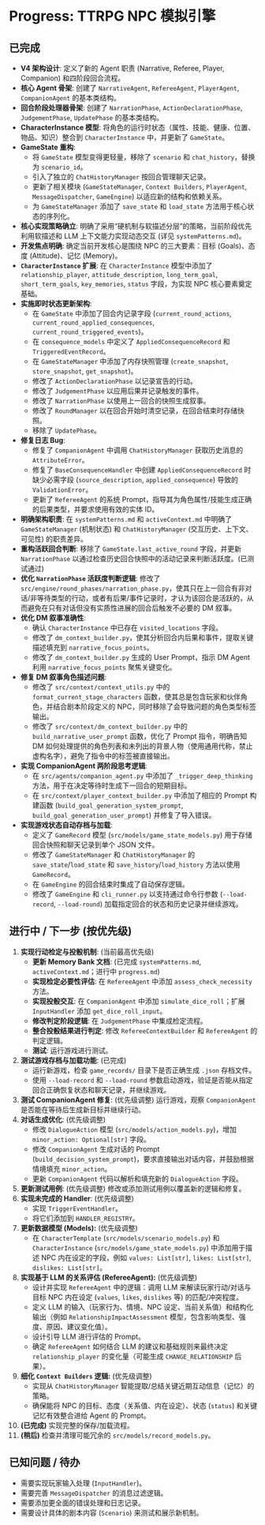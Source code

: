 # Progress: TTRPG NPC 模拟引擎

## 已完成

*   **V4 架构设计**: 定义了新的 Agent 职责 (Narrative, Referee, Player, Companion) 和四阶段回合流程。
*   **核心 Agent 骨架**: 创建了 `NarrativeAgent`, `RefereeAgent`, `PlayerAgent`, `CompanionAgent` 的基本类结构。
*   **回合阶段处理器骨架**: 创建了 `NarrationPhase`, `ActionDeclarationPhase`, `JudgementPhase`, `UpdatePhase` 的基本类结构。
*   **CharacterInstance 模型**: 将角色的运行时状态（属性、技能、健康、位置、物品、知识）整合到 `CharacterInstance` 中，并更新了 `GameState`。
*   **GameState 重构**:
    *   将 `GameState` 模型变得更轻量，移除了 `scenario` 和 `chat_history`，替换为 `scenario_id`。
    *   引入了独立的 `ChatHistoryManager` 按回合管理聊天记录。
    *   更新了相关模块 (`GameStateManager`, `Context Builders`, `PlayerAgent`, `MessageDispatcher`, `GameEngine`) 以适应新的结构和依赖关系。
    *   为 `GameStateManager` 添加了 `save_state` 和 `load_state` 方法用于核心状态的序列化。
*   **核心实现策略确立**: 明确了采用“硬机制与软描述分层”的策略，当前阶段优先利用软描述和 LLM 上下文能力实现动态交互 (详见 `systemPatterns.md`)。
*   **开发焦点明确**: 确定当前开发核心是围绕 NPC 的三大要素：目标 (Goals)、态度 (Attitude)、记忆 (Memory)。
*   **`CharacterInstance` 扩展**: 在 `CharacterInstance` 模型中添加了 `relationship_player`, `attitude_description`, `long_term_goal`, `short_term_goals`, `key_memories`, `status` 字段，为实现 NPC 核心要素奠定基础。
*   **实施即时状态更新架构**:
    *   在 `GameState` 中添加了回合内记录字段 (`current_round_actions`, `current_round_applied_consequences`, `current_round_triggered_events`)。
    *   在 `consequence_models` 中定义了 `AppliedConsequenceRecord` 和 `TriggeredEventRecord`。
    *   在 `GameStateManager` 中添加了内存快照管理 (`create_snapshot`, `store_snapshot`, `get_snapshot`)。
    *   修改了 `ActionDeclarationPhase` 以记录宣告的行动。
    *   修改了 `JudgementPhase` 以应用后果并记录触发的事件。
    *   修改了 `NarrationPhase` 以使用上一回合的快照生成叙事。
    *   修改了 `RoundManager` 以在回合开始时清空记录，在回合结束时存储快照。
    *   移除了 `UpdatePhase`。
*   **修复日志 Bug**:
    *   修复了 `CompanionAgent` 中调用 `ChatHistoryManager` 获取历史消息的 `AttributeError`。
    *   修复了 `BaseConsequenceHandler` 中创建 `AppliedConsequenceRecord` 时缺少必需字段 (`source_description`, `applied_consequence`) 导致的 `ValidationError`。
    *   更新了 `RefereeAgent` 的系统 Prompt，指导其为角色属性/技能生成正确的后果类型，并要求使用有效的实体 ID。
*   **明确架构职责**: 在 `systemPatterns.md` 和 `activeContext.md` 中明确了 `GameStateManager` (机制状态) 和 `ChatHistoryManager` (交互历史、上下文、可见性) 的职责差异。
*   **重构活跃回合判断**: 移除了 `GameState.last_active_round` 字段，并更新 `NarrationPhase` 以通过检查历史回合快照中的活动记录来判断活跃度。(已测试通过)
*   **优化 `NarrationPhase` 活跃度判断逻辑**: 修改了 `src/engine/round_phases/narration_phase.py`，使其只在上一回合有非对话/非等待类型的行动，或者有后果/事件记录时，才认为该回合是活跃的，从而避免在只有对话但没有实质性进展的回合后触发不必要的 DM 叙事。
*   **优化 DM 叙事准确性**:
    *   确认 `CharacterInstance` 中已存在 `visited_locations` 字段。
    *   修改了 `dm_context_builder.py`，使其分析回合内后果和事件，提取关键描述填充到 `narrative_focus_points`。
    *   修改了 `dm_context_builder.py` 生成的 User Prompt，指示 DM Agent 利用 `narrative_focus_points` 聚焦关键变化。
*   **修复 DM 叙事角色描述问题**:
    *   修改了 `src/context/context_utils.py` 中的 `format_current_stage_characters` 函数，使其总是包含玩家和伙伴角色，并结合剧本阶段定义的 NPC，同时移除了会导致问题的角色类型标签输出。
    *   修改了 `src/context/dm_context_builder.py` 中的 `build_narrative_user_prompt` 函数，优化了 Prompt 指令，明确告知 DM 如何处理提供的角色列表和未列出的背景人物（使用通用代称，禁止虚构名字），避免了指令中的标签被直接输出。
*   **实现 CompanionAgent 两阶段思考逻辑**:
    *   在 `src/agents/companion_agent.py` 中添加了 `_trigger_deep_thinking` 方法，用于在决定等待时生成下一回合的短期目标。
    *   在 `src/context/player_context_builder.py` 中添加了相应的 Prompt 构建函数 (`build_goal_generation_system_prompt`, `build_goal_generation_user_prompt`) 并修复了导入错误。
*   **实现游戏状态自动存档与加载**:
    *   定义了 `GameRecord` 模型 (`src/models/game_state_models.py`) 用于存储回合快照和聊天记录到单个 JSON 文件。
    *   修改了 `GameStateManager` 和 `ChatHistoryManager` 的 `save_state`/`load_state` 和 `save_history`/`load_history` 方法以使用 `GameRecord`。
    *   在 `GameEngine` 的回合结束时集成了自动保存逻辑。
    *   修改了 `GameEngine` 和 `cli_runner.py` 以支持通过命令行参数 (`--load-record`, `--load-round`) 加载指定回合的状态和历史记录并继续游戏。

## 进行中 / 下一步 (按优先级)

1.  **实现行动检定与投骰机制**: (当前最高优先级)
    *   **更新 Memory Bank 文档**: (已完成 `systemPatterns.md`, `activeContext.md`；进行中 `progress.md`)
    *   **实现检定必要性评估**: 在 `RefereeAgent` 中添加 `assess_check_necessity` 方法。
    *   **实现投骰交互**: 在 `CompanionAgent` 中添加 `simulate_dice_roll`；扩展 `InputHandler` 添加 `get_dice_roll_input`。
    *   **修改判定阶段逻辑**: 在 `JudgementPhase` 中集成检定流程。
    *   **整合投骰结果进行判定**: 修改 `RefereeContextBuilder` 和 `RefereeAgent` 的判定逻辑。
    *   **测试**: 运行游戏进行测试。
2.  **测试游戏存档与加载功能**: (已完成)
    *   运行新游戏，检查 `game_records/` 目录下是否正确生成 `.json` 存档文件。
    *   使用 `--load-record` 和 `--load-round` 参数启动游戏，验证是否能从指定回合正确恢复状态和聊天记录，并继续游戏。
3.  **测试 CompanionAgent 修复**: (优先级调整) 运行游戏，观察 `CompanionAgent` 是否能在等待后生成新目标并继续行动。
4.  **对话生成优化**: (优先级调整)
    *   修改 `DialogueAction` 模型 (`src/models/action_models.py`)，增加 `minor_action: Optional[str]` 字段。
    *   修改 `CompanionAgent` 生成对话的 Prompt (`build_decision_system_prompt`)，要求直接输出对话内容，并鼓励根据情境填充 `minor_action`。
    *   更新 `CompanionAgent` 代码以解析和填充新的 `DialogueAction` 字段。
5.  **更新测试用例**: (优先级调整) 修改或添加测试用例以覆盖新的逻辑和修复。
6.  **实现未完成的 Handler**: (优先级调整)
    *   实现 `TriggerEventHandler`。
    *   将它们添加到 `HANDLER_REGISTRY`。
7.  **更新数据模型 (Models):** (优先级调整)
    *   在 `CharacterTemplate` (`src/models/scenario_models.py`) 和 `CharacterInstance` (`src/models/game_state_models.py`) 中添加用于描述 NPC 内在设定的字段，例如 `values: List[str]`, `likes: List[str]`, `dislikes: List[str]`。
8.  **实现基于 LLM 的关系评估 (RefereeAgent):** (优先级调整)
    *   设计并实现 `RefereeAgent` 中的逻辑：调用 LLM 来解读玩家行动/对话与目标 NPC 内在设定 (`values`, `likes`, `dislikes` 等) 的匹配/冲突程度。
    *   定义 LLM 的输入（玩家行为、情境、NPC 设定、当前关系值）和结构化输出（例如 `RelationshipImpactAssessment` 模型，包含影响类型、强度、原因、建议变化值）。
    *   设计引导 LLM 进行评估的 Prompt。
    *   确定 `RefereeAgent` 如何结合 LLM 的建议和基础规则来最终决定 `relationship_player` 的变化量（可能生成 `CHANGE_RELATIONSHIP` 后果）。
9.  **细化 `Context Builders` 逻辑:** (优先级调整)
    *   实现从 `ChatHistoryManager` 智能提取/总结关键近期互动信息（记忆）的策略。
    *   确保能将 NPC 的目标、态度（关系值、内在设定）、状态 (`status`) 和关键记忆有效整合进给 Agent 的 Prompt。
10. **(已完成)** 实现完整的保存/加载流程。
11. **(稍后)** 检查并清理可能冗余的 `src/models/record_models.py`。

## 已知问题 / 待办

*   需要实现玩家输入处理 (`InputHandler`)。
*   需要完善 `MessageDispatcher` 的消息过滤逻辑。
*   需要添加更全面的错误处理和日志记录。
*   需要设计具体的剧本内容 (`Scenario`) 来测试和展示新机制。
